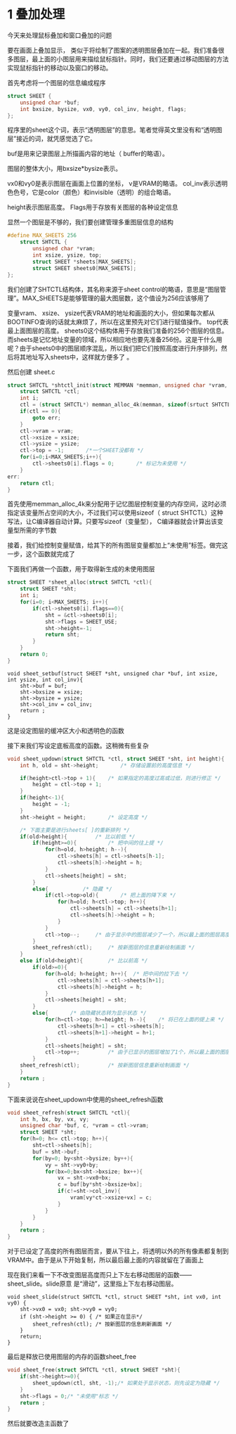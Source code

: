 # 1 叠加处理

今天来处理鼠标叠加和窗口叠加的问题

要在画面上叠加显示， 类似于将绘制了图案的透明图层叠加在一起。我们准备很多图层，最上面的小图层用来描绘鼠标指针。同时，我们还要通过移动图层的方法实现鼠标指针的移动以及窗口的移动。 

首先考虑将一个图层的信息编成程序

```c
struct SHEET {
	unsigned char *buf;
	int bxsize, bysize, vx0, vy0, col_inv, height, flags;
};
```

程序里的sheet这个词，表示“透明图层”的意思。笔者觉得英文里没有和“透明图层”接近的词，就凭感觉选了它。 

buf是用来记录图层上所描画内容的地址（ buffer的略语）。

图层的整体大小，用bxsize*bysize表示。 

vx0和vy0是表示图层在画面上位置的坐标， v是VRAM的略语。 col_inv表示透明色色号，它是color（颜色）和invisible（透明）的组合略语。

height表示图层高度。 Flags用于存放有关图层的各种设定信息  

显然一个图层是不够的，我们要创建管理多重图层信息的结构

```C
#define MAX_SHEETS 256
	struct SHTCTL {
		unsigned char *vram;
		int xsize, ysize, top;
		struct SHEET *sheets[MAX_SHEETS];
		struct SHEET sheets0[MAX_SHEETS];
};
```

我们创建了SHTCTL结构体，其名称来源于sheet control的略语，意思是“图层管理”。MAX_SHEETS是能够管理的最大图层数，这个值设为256应该够用了  

变量vram、 xsize、 ysize代表VRAM的地址和画面的大小，但如果每次都从BOOTINFO查询的话就太麻烦了，所以在这里预先对它们进行赋值操作。 top代表最上面图层的高度。 sheets0这个结构体用于存放我们准备的256个图层的信息。而sheets是记忆地址变量的领域，所以相应地也要先准备256份。这是干什么用呢？由于sheets0中的图层顺序混乱，所以我们把它们按照高度进行升序排列，然后将其地址写入sheets中，这样就方便多了 。 

然后创建 sheet.c

```c
struct SHTCTL *shtctl_init(struct MEMMAN *memman, unsigned char *vram, int xsize, int ysize){
	struct SHTCTL *ctl;
	int i;
	ctl = (struct SHTCTL*) memman_alloc_4k(memman, sizeof(srtuct SHTCTL));
	if(ctl == 0){
		goto err;
	}
	ctl->vram = vram;
	ctl->xsize = xsize;
	ctl->ysize = ysize;
	ctl->top = -1;		 /*一个SHEET没都有 */
	for(i=0;i<MAX_SHEETS;i++){
		ctl->sheets0[i].flags = 0;		 /* 标记为未使用 */
	}
err:
	return ctl;
}
```

首先使用memman_alloc_4k来分配用于记忆图层控制变量的内存空间，这时必须指定该变量所占空间的大小，不过我们可以使用sizeof（ struct SHTCTL）这种写法，让C编译器自动计算。只要写sizeof（变量型）， C编译器就会计算出该变量型所需的字节数  

接着，我们给控制变量赋值，给其下的所有图层变量都加上“未使用”标签。做完这一步，这个函数就完成了

下面我们再做一个函数，用于取得新生成的未使用图层

```c
struct SHEET *sheet_alloc(struct SHTCTL *ctl){
	struct SHEET *sht;
	int i;
	for(i=0; i<MAX_SHEETS; i++){
		if(ctl->sheets0[i].flags==0){
			sht = &ctl->sheets0[i];
			sht->flags = SHEET_USE;
			sht->height=-1;
			return sht;
		}
	}
	return 0;
}
```



```
void sheet_setbuf(struct SHEET *sht, unsigned char *buf, int xsize, int ysize, int col_inv){
	sht->buf = buf;
	sht->bxsize = xsize;
	sht->bysize = ysize;
	sht->col_inv = col_inv;
	return ;
}
```

这是设定图层的缓冲区大小和透明色的函数

接下来我们写设定底板高度的函数。这稍微有些复杂

```c
void sheet_updown(struct SHTCTL *ctl, struct SHEET *sht, int height){
	int h, old = sht->height;		/* 存储设置前的高度信息 */

	if(height>ctl->top + 1){	/* 如果指定的高度过高或过低，则进行修正 */
		height = ctl->top + 1;
	}
	if(height<-1){
		height = -1;
	}
	sht->height = height;		/* 设定高度 */

	/* 下面主要是进行sheets[ ]的重新排列 */
	if(old>height){			/* 比以前低 */
		if(height>=0){			/* 把中间的往上提 */
			for(h=old, h>height; h--){
				ctl->sheets[h] = ctl->sheets[h-1];
				ctl->sheets[h]->height = h;
			}
			ctl->sheets[height] = sht;
		}
		else{			/* 隐藏 */
			if(ctl->top>old){		/* 把上面的降下来 */
				for(h=old; h<ctl->top; h++){
					ctl->sheets[h] = ctl->sheets[h+1];
					ctl->sheets[h]->height = h;
				}
			}
			ctl->top--;		/* 由于显示中的图层减少了一个，所以最上面的图层高度下降 */
		}
		sheet_refresh(ctl);		/* 按新图层的信息重新绘制画面 */
	}
	else if(old<height){		/* 比以前高 */
		if(old>=0){
			for(h=old; h<height; h++){	/* 把中间的拉下去 */
				ctl->sheets[h] = ctl->sheets[h+1];
				ctl->sheets[h]->height = h;
			}
			ctl->sheets[height] = sht;
		}
		else{		/* 由隐藏状态转为显示状态 */
			for(h=ctl->top; h>=height; h--){	/* 将已在上面的提上来 */
				ctl->sheets[h+1] = ctl->sheets[h];
				ctl->sheets[h+1]->height = h+1;
			}
			ctl->sheets[height] = sht;
			ctl->top++;			/* 由于已显示的图层增加了1个，所以最上面的图层高度增加 */
		}
	sheet_refresh(ctl);			/* 按新图层信息重新绘制画面 */
	}
	return ;
}
```

下面来说说在sheet_updown中使用的sheet_refresh函数

```c
void sheet_refresh(struct SHTCTL *ctl){
	int h, bx, by, vx, vy;
	unsigned char *buf, c, *vram = ctl->vram;
	struct SHEET *sht;
	for(h=0; h<= ctl->top; h++){
		sht=ctl->sheets[h];
		buf = sht->buf;
		for(by=0; by<sht->bysize; by++){
			vy = sht->vy0+by;
			for(bx=0;bx<sht->bxsize; bx++){
				vx = sht->vx0+bx;
				c = buf[by*sht->bxsize+bx];
				if(c!=sht->col_inv){
					vram[vy*ct->xsize+vx] = c;
				}
			}
		}
	}
	return ;
}
```

对于已设定了高度的所有图层而言，要从下往上，将透明以外的所有像素都复制到VRAM中。由于是从下开始复制，所以最后最上面的内容就留在了画面上

现在我们来看一下不改变图层高度而只上下左右移动图层的函数——sheet_slide。slide原意 是“滑动”，这里指上下左右移动图层。

```
void sheet_slide(struct SHTCTL *ctl, struct SHEET *sht, int vx0, int vy0) {
	sht->vx0 = vx0; sht->vy0 = vy0;
	if (sht->height >= 0) { /* 如果正在显示*/ 
		sheet_refresh(ctl); /* 按新图层的信息刷新画面 */
	} 
	return;
}
```

最后是释放已使用图层的内存的函数sheet_free

```c
void sheet_free(struct SHTCTL *ctl, struct SHEET *sht){
	if(sht->height>=0){
		sheet_updown(ctl, sht, -1);/* 如果处于显示状态，则先设定为隐藏 */
	}
	sht->flags = 0;/* "未使用"标志 */
	return ;
}
```

然后就要改造主函数了

